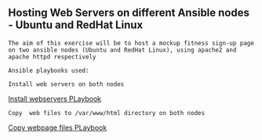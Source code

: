 ## Hosting Web Servers on different Ansible nodes - Ubuntu and RedHat Linux

`The aim of this exercise will be to host a mockup fitness sign-up page on two ansible nodes (Ubuntu and RedHat Linux), using apache2 and apache httpd respectively`

`Ansible playbooks used:`

`Install web servers on both nodes`

[Install webservers PLaybook](./playbooks/install_web_servers.yml)

`Copy  web files to /var/www/html directory on both nodes`

[Copy webpage files PLaybook](./playbooks/ansible_copy_files.yml)
